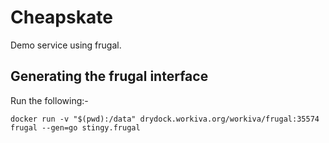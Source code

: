 # Cheapskate

Demo service using frugal.

## Generating the frugal interface

Run the following:-
```
docker run -v "$(pwd):/data" drydock.workiva.org/workiva/frugal:35574 frugal --gen=go stingy.frugal
```

